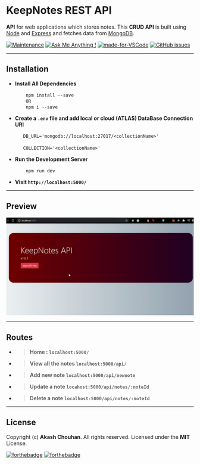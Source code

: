 # KeepNotes REST API

**API** for web applications which stores notes. This **CRUD API** is built using [Node](https://nodejs.org/en/) and [Express](https://expressjs.com/) and fetches data from [MongoDB](https://www.mongodb.com/).

[![Maintenance](https://img.shields.io/badge/Maintained%3F-yes-green.svg)](https://GitHub.com/Naereen/StrapDown.js/graphs/commit-activity)
[![Ask Me Anything !](https://img.shields.io/badge/Ask%20me-anything-1abc9c.svg)](https://GitHub.com/Naereen/ama)
[![made-for-VSCode](https://img.shields.io/badge/Made%20for-VSCode-1f425f.svg)](https://code.visualstudio.com/)
[![GitHub issues](https://img.shields.io/github/issues/saswatamcode/mern-quick-notes-api.svg)](https://GitHub.com/saswatamcode/mern-quick-notes-api/issues/)

---

## Installation

- **Install All Dependencies**
  ```sh-session
      npm install --save
      OR
      npm i --save
  ```
- **Create a `.env` file and add local or cloud (ATLAS) DataBase Connection URI**

  ```sh-session
     DB_URL='mongodb://localhost:27017/<collectionName>'

     COLLECTION='<collectionName>'
  ```

- **Run the Development Server**
  ```sh-session
      npm run dev
  ```

* **Visit `http://localhost:5000/`**

---

## Preview

![Alt Text](main.gif)

---

## Routes

- > **Home : `localhost:5000/`**
- > **View all the notes `localhost:5000/api/`**
- > **Add new note `localhost:5000/api/newnote`**
- > **Update a note `locahost:5000/api/notes/:noteId`**
- > **Delete a note `localhost:5000/api/notes/:noteId`**

---

## License

Copyright (c) **Akash Chouhan**. All rights reserved. Licensed under the **MIT** License.

[![forthebadge](https://forthebadge.com/images/badges/powered-by-black-magic.svg)](https://forthebadge.com)
[![forthebadge](https://forthebadge.com/images/badges/made-with-javascript.svg)](https://forthebadge.com)

